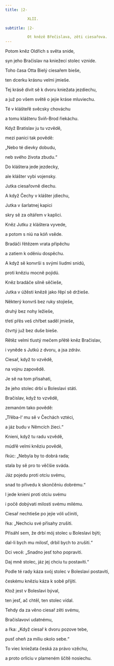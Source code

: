 ```yaml
---
title: |2-

          XLII.
        
subtitle: |2-

          Ot knězě Břečislava, zěti ciesařova.
---
```


Potom kněz Oldřich s světa snide,

syn jeho Bračislav na kniežecí stolec vznide.

Toho časa Otta Bielý ciesařem bieše,

ten dcerku krásnu velmi jmieše.

Tej krásě divit sě k dvoru kniežata jezdiechu,

a juž po všem světě o jejie kráse mluviechu.

Té v klášteřě svěcsky chováchu

a tomu klášteru Sviň-Brod řiekáchu.

Když Bratislav ju tu vzvědě,

mezi panici tak povědě:

„Nebo té dievky dobudu,

neb svého života zbudu.“

Do kláštera jede jezdecky,

ale klášter vybi vojensky.

Jutka ciesařovně diechu.

A když Čechy v klášter jdiechu,

Jutka v šarlatnej kapici

skry sě za oltářem v kaplici.

Kněz Jutku z kláštera vyvede,

a potom s niú na kóň vsěde.

Bradáči řětězem vrata připěchu

a zatiem k oděniu dospěchu.

A když sě konvrši s svými liudmi snidú,

proti kněziu mocně pojidú.

Kněz bradáče silně sěčieše,

Jutka v úžěsti knězě jako řěpí sě držieše.

Některý konvrš bez ruky stojieše,

druhý bez nohy ležieše,

třetí přěs veš chřbet saděl jmieše,

čtvrtý juž bez duše bieše.

Rětěz velmi tlustý mečem přětě kněz Bračislav,

i vyněde s Jutkú z dvoru, a jsa zdráv.

Ciesař, když to vzvědě,

na vojnu zapovědě.

Je sě na tom přisahati,

že jeho stolec drbí u Boleslavi státi.

Bračislav, když to vzvědě,

zemanóm tako povědě:

„Třěba-l‘ mu sě v Čechách vztéci,

a jáz budu v Němcích žieci.“

Knieni, když tu radu vzvědě,

múdřě velmi kněziu povědě,

řkúc: „Nebyla by to dobrá rada;

stala by sě pro to věčšie sváda.

Jáz pojedu proti otciu svému,

snad to přivedu k skončěniu dobrému.“

I jede knieni proti otciu svému

i počě dobývati milosti svému milému.

Ciesař nechtieše po jejie vóli učiniti,

řka: „Nechciu své přísahy zrušiti.

Přisáhl sem, že drbí mój stolec u Boleslavi býti;

dal-li bych mu milosť, drbil bych to zrušiti.“

Dci vecě: „Snadno jesť toho popraviti.

Daj mně stolec, jáz jej chciu tu postaviti.“

Podle té rady káza svój stolec v Boleslavi postaviti,

českému kněziu káza k sobě přijití.

Ktož jest v Boleslavi býval,

ten jesť, ač chtěl, ten stolec vídal.

Tehdy da za věno ciesař zěti svému,

Bračislavovi udatnému,

a řka: „Když ciesař k dvoru pozove tebe,

pusť oheň za míliu okolo sebe.“

To viec kniežata česká za právo vzěchu,

a proto orliciu v plameném ščítě nosiechu.

